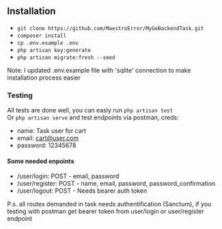 ## Installation
- `git clone https://github.com/MaestroError/MyGeBackendTask.git`
- `composer install`
- `cp .env.example .env`
- `php artisan key:generate`
- `php artisan migrate:fresh --seed`

Note: I updated .env.example file with 'sqlite' connection to make installation process easier

### Testing
All tests are done well, you can easly run `php artisan test`     
Or `php artisan serve` and test endpoints via postman, creds:   
- name: Task user for cart
- email: cart@user.com
- password: 12345678

#### Some needed enpoints
- /user/login: POST - email, password
- /user/register: POST - name, email, password, password_confirmation
- /user/logout: POST - Needs bearer auth token    

P.s. all routes demanded in task needs authentification (Sanctum), if you testing with postman get bearer token from user/login or user/register endpoint